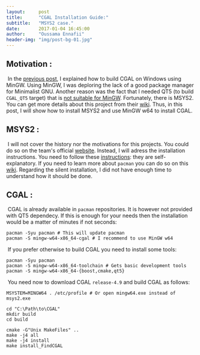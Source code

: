 ```yaml
---
layout:     post
title:      "CGAL Installation Guide:"
subtitle:   "MSYS2 case."
date:       2017-01-04 16:45:00
author:     "Oussama Ennafii"
header-img: "img/post-bg-01.jpg"
---
```


## Motivation :

&nbsp;In the [previous post](https://ethiy.github.io/2016/12/27/CGAL/), I explained how to build CGAL on Windows using MinGW. Using MinGW, I was deploring the lack of a good package manager for Minimalist GNU. Another reason was the fact that I needed QT5 (to build `CGAL_QT5` target) that is [not suitable for MinGW](https://wiki.qt.io/MinGW). Fortunately, there is MSYS2. You can get more details about this project from their [wiki](https://sourceforge.net/p/msys2/wiki/Home/). Thus, in this post, I will show how to install MSYS2 and use MinGW w64 to install CGAL.

## MSYS2 :

&nbsp;I will not cover the history nor the motivations for this projects. You could do so on the team's official [website](https://msys2.github.io). Instead, I will adress the installation instructions. You need to follow these [instructions](https://msys2.github.io): they are self-explanatory. If you need to learn more about `pacman` you can do so on this [wiki](https://sourceforge.net/p/msys2/wiki/MSYS2%20installation/). Regarding the silent installation, I did not have enough time to understand how it should be done.

## CGAL :

&nbsp;CGAL is already available in `pacman` repositories. It is however not provided with QT5 dependecy. If this is enough for your needs then the installation would be a matter of minutes if not seconds:

```shell
pacman -Syu pacman # This will update pacman
pacman -S mingw-w64-x86_64-cgal # I recommend to use MinGW w64
```

&nbsp;If you prefer otherwise to build CGAL you need to install some tools:

```shell
pacman -Syu pacman
pacman -S mingw-w64-x86_64-toolchain # Gets basic development tools
pacman -S mingw-w64-x86_64-{boost,cmake,qt5}
```

&nbsp;You need now to download CGAL `release-4.9` and build CGAL as follows:

```shell
MSYSTEM=MINGW64 . /etc/profile # Or open mingw64.exe instead of msys2.exe

cd "C:\Path\to\CGAL"
mkdir build
cd build

cmake -G"Unix MakeFiles" ..
make -j4 all
make -j4 install
make install_FindCGAL
```
